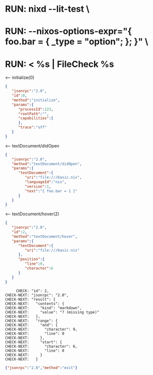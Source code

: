 # RUN: nixd --lit-test \
# RUN: --nixos-options-expr="{ foo.bar = { _type = \"option\"; }; }" \
# RUN: < %s | FileCheck %s


<-- initialize(0)

```json
{
   "jsonrpc":"2.0",
   "id":0,
   "method":"initialize",
   "params":{
      "processId":123,
      "rootPath":"",
      "capabilities":{
      },
      "trace":"off"
   }
}
```


<-- textDocument/didOpen

```json
{
   "jsonrpc":"2.0",
   "method":"textDocument/didOpen",
   "params":{
      "textDocument":{
         "uri":"file:///basic.nix",
         "languageId":"nix",
         "version":1,
         "text":"{ foo.bar = 1 }"
      }
   }
}
```

<-- textDocument/hover(2)


```json
{
   "jsonrpc":"2.0",
   "id":2,
   "method":"textDocument/hover",
   "params":{
      "textDocument":{
         "uri":"file:///basic.nix"
      },
      "position":{
         "line":0,
         "character":6
      }
   }
}
```

```
     CHECK: "id": 2,
CHECK-NEXT: "jsonrpc": "2.0",
CHECK-NEXT: "result": {
CHECK-NEXT:   "contents": {
CHECK-NEXT:     "kind": "markdown",
CHECK-NEXT:     "value": "? (missing type)"
CHECK-NEXT:   },
CHECK-NEXT:   "range": {
CHECK-NEXT:     "end": {
CHECK-NEXT:       "character": 9,
CHECK-NEXT:       "line": 0
CHECK-NEXT:     },
CHECK-NEXT:     "start": {
CHECK-NEXT:       "character": 6,
CHECK-NEXT:       "line": 0
CHECK-NEXT:     }
CHECK-NEXT:   }
```

```json
{"jsonrpc":"2.0","method":"exit"}
```
